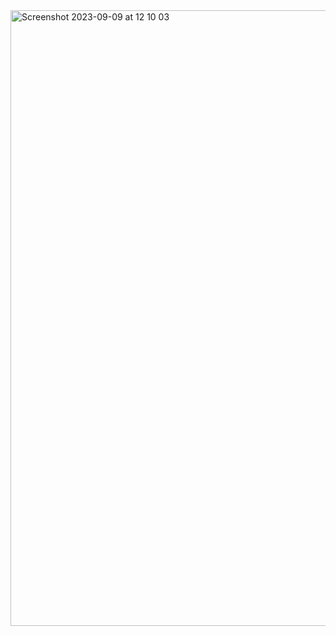 
<img width="985" alt="Screenshot 2023-09-09 at 12 10 03" src="https://github.com/Mosher23/VoronBFI/assets/8256425/01456953-c7ce-4adb-b41f-e468e6517ee3">
